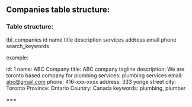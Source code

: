 ## Companies table structure:

### Table structure: 

tbl_companies
id
name
title
description
services
address
email
phone
search_keywords

example: 

id: 1
name: ABC Company
title: ABC company tagline
description: We are toronto based company for plumbing
services: plumbing services
email: abc@gmail.com
phone: 416-xxx-xxxx
address: 333 yonge street
city: Toronto
Province: Ontario
Country: Canada
keywords: plumbing, plumber

===